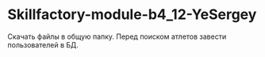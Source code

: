 # Skillfactory-module-b4_12-YeSergey
Скачать файлы в общую папку.
Перед поиском атлетов завести пользователей в БД.
